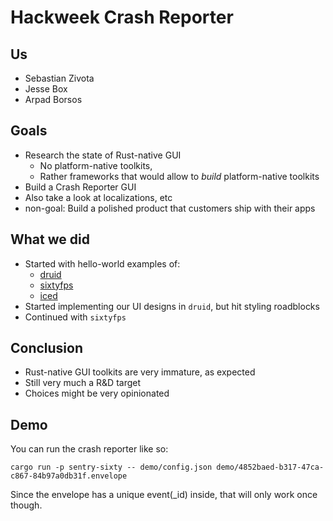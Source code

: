 # Hackweek Crash Reporter

## Us

- Sebastian Zivota
- Jesse Box
- Arpad Borsos

## Goals

- Research the state of Rust-native GUI
  - No platform-native toolkits,
  - Rather frameworks that would allow to _build_ platform-native toolkits
- Build a Crash Reporter GUI
- Also take a look at localizations, etc
- non-goal: Build a polished product that customers ship with their apps

## What we did

- Started with hello-world examples of:
  - [druid](https://github.com/linebender/druid)
  - [sixtyfps](https://github.com/sixtyfpsui/sixtyfps)
  - [iced](https://github.com/hecrj/iced)
- Started implementing our UI designs in `druid`, but hit styling roadblocks
- Continued with `sixtyfps`

## Conclusion

- Rust-native GUI toolkits are very immature, as expected
- Still very much a R&D target
- Choices might be very opinionated

## Demo

You can run the crash reporter like so:

    cargo run -p sentry-sixty -- demo/config.json demo/4852baed-b317-47ca-c867-84b97a0db31f.envelope

Since the envelope has a unique event(\_id) inside, that will only work once though.
